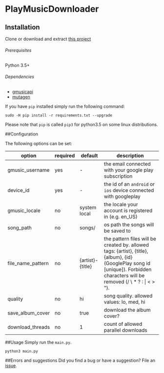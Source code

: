 # PlayMusicDownloader

## Installation
Clone or download and extract [this project](https://github.com/FelixGail/PlayMusicDownloader/releases/latest)

###### Prerequisites
Python 3.5+ 

###### Dependencies
 - [gmusicapi](https://github.com/simon-weber/gmusicapi)
 - [mutagen](https://github.com/quodlibet/mutagen)
 

If you have `pip` installed simply run the following command:
```
sudo -H pip install -r requirements.txt --upgrade
```
Please note that `pip` is called `pip3` for python3.5 on some linux distributions.

##Configuration

The following options can be set:

option              | required  | default           | description
------              | --------  | -------           | -----------
gmusic_username     | yes       | -                 | the email connected with your google play subscription
device_id           | yes       | -                 | the id of an `android` or `ios` device connected with googleplay
gmusic_locale       | no        | system local      | the locale your account is registered in (e.g. en_US)
song_path           | no        | songs/            | os path the songs will be saved to
file_name_pattern   | no        | {artist}-{title}  | the pattern files will be created by. allowed tags: {artist}, {title}, {album}, {id} (GooglePlay song id [unique]). Forbidden characters will be removed (/ \ * ? : \| < > ").
quality             | no        | hi                | song quality. allowed values: lo, med, hi
save_album_cover    | no        | true              | download the album cover?
download_threads    | no        | 1                 | count of allowed parallel downloads

##Usage
Simply run the `main.py`. 
```
python3 main.py
```

##Errors and suggestions
Did you find a bug or have a suggestion? File an [issue](https://github.com/FelixGail/PlayMusicDownloader/issues).

